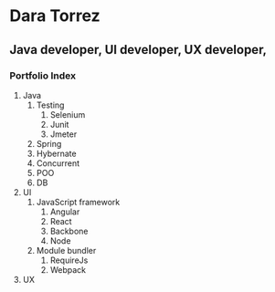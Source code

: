 # Dara Torrez 
## Java developer, UI developer, UX developer,

### Portfolio Index
 1. Java
	 1. Testing
		 1. Selenium
		 2. Junit
		 3. Jmeter
	2. Spring
	3. Hybernate
	4. Concurrent
	5. POO
	6. DB
2. UI
	1.  JavaScript framework
		1. Angular
		2. React
		3. Backbone
		4. Node
   2. Module bundler
	    1. RequireJs
	    2. Webpack
3. UX




